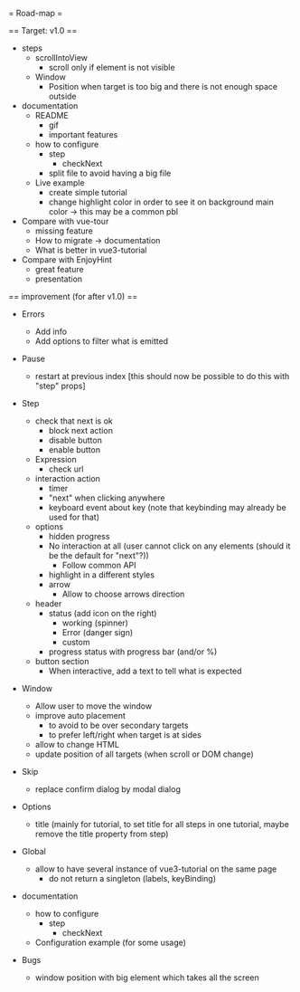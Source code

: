 = Road-map =

== Target: v1.0 ==

* steps
    * scrollIntoView
        * scroll only if element is not visible
    * Window
        * Position when target is too big and there is not enough space outside
* documentation
    * README
        * gif
        * important features
    * how to configure
        * step
            * checkNext
        * split file to avoid having a big file
    * Live example
        * create simple tutorial
        * change highlight color in order to see it on background main color
            → this may be a common pbl
* Compare with vue-tour
    * missing feature
    * How to migrate → documentation
    * What is better in vue3-tutorial
* Compare with EnjoyHint
    * great feature
    * presentation

== improvement (for after v1.0) ==

* Errors
    * Add info
    * Add options to filter what is emitted
* Pause
    * restart at previous index [this should now be possible to do this with "step" props]
* Step
    * check that next is ok
        * block next action
        * disable button
        * enable button
    * Expression
        * check url
    * interaction action
        * timer
        * "next" when clicking anywhere
        * keyboard event about key (note that keybinding may already be used for that)
    * options
        * hidden progress
        * No interaction at all (user cannot click on any elements (should it be the default for "next"?))
            * Follow common API
        * highlight in a different styles
        * arrow
            * Allow to choose arrows direction
    * header
        * status (add icon on the right)
            * working (spinner)
            * Error (danger sign)
            * custom
        * progress status with progress bar (and/or %)
    * button section
        * When interactive, add a text to tell what is expected
* Window
    * Allow user to move the window
    * improve auto placement
        * to avoid to be over secondary targets
        * to prefer left/right when target is at sides
    * allow to change HTML
    * update position of all targets (when scroll or DOM change)
* Skip
    * replace confirm dialog by modal dialog
* Options
    * title (mainly for tutorial, to set title for all steps in one tutorial, maybe remove the title property from step)
* Global
    * allow to have several instance of vue3-tutorial on the same page
        * do not return a singleton (labels, keyBinding)
* documentation
    * how to configure
        * step
            * checkNext
    * Configuration example (for some usage)

* Bugs
    - window position with big element which takes all the screen